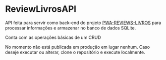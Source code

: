 # ReviewLivrosAPI

API feita para servir como back-end do projeto [PWA-REVIEWS-LIVROS](https://github.com/alexdsouzaf/PWA-REVIEWS-LIVROS) para processar informações e armazenar no banco de dados SQLite.

Conta com as operações básicas de um CRUD

No momento não está publicada em produção em lugar nenhum. Caso deseje executar ou alterar, clone o repositório e execute localmente.